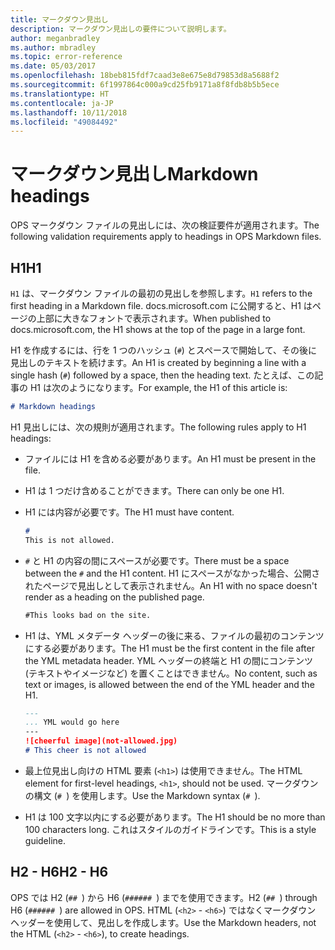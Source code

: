 ```yaml
---
title: マークダウン見出し
description: マークダウン見出しの要件について説明します。
author: meganbradley
ms.author: mbradley
ms.topic: error-reference
ms.date: 05/03/2017
ms.openlocfilehash: 18beb815fdf7caad3e8e675e8d79853d8a5688f2
ms.sourcegitcommit: 6f1997864c000a9cd25fb9171a8f8fdb8b5b5ece
ms.translationtype: HT
ms.contentlocale: ja-JP
ms.lasthandoff: 10/11/2018
ms.locfileid: "49084492"
---
```

# <a name="markdown-headings"></a><span data-ttu-id="a4128-103">マークダウン見出し</span><span class="sxs-lookup"><span data-stu-id="a4128-103">Markdown headings</span></span>

<span data-ttu-id="a4128-104">OPS マークダウン ファイルの見出しには、次の検証要件が適用されます。</span><span class="sxs-lookup"><span data-stu-id="a4128-104">The following validation requirements apply to headings in OPS Markdown files.</span></span>

## <a name="h1"></a><span data-ttu-id="a4128-105">H1</span><span class="sxs-lookup"><span data-stu-id="a4128-105">H1</span></span>

<span data-ttu-id="a4128-106">`H1` は、マークダウン ファイルの最初の見出しを参照します。</span><span class="sxs-lookup"><span data-stu-id="a4128-106">`H1` refers to the first heading in a Markdown file.</span></span> <span data-ttu-id="a4128-107">docs.microsoft.com に公開すると、H1 はページの上部に大きなフォントで表示されます。</span><span class="sxs-lookup"><span data-stu-id="a4128-107">When published to docs.microsoft.com, the H1 shows at the top of the page in a large font.</span></span>

<span data-ttu-id="a4128-108">H1 を作成するには、行を 1 つのハッシュ (`#`) とスペースで開始して、その後に見出しのテキストを続けます。</span><span class="sxs-lookup"><span data-stu-id="a4128-108">An H1 is created by beginning a line with a single hash (`#`) followed by a space, then the heading text.</span></span> <span data-ttu-id="a4128-109">たとえば、この記事の H1 は次のようになります。</span><span class="sxs-lookup"><span data-stu-id="a4128-109">For example, the H1 of this article is:</span></span>

```md
# Markdown headings
```

<span data-ttu-id="a4128-110">H1 見出しには、次の規則が適用されます。</span><span class="sxs-lookup"><span data-stu-id="a4128-110">The following rules apply to H1 headings:</span></span>

- <span data-ttu-id="a4128-111">ファイルには H1 を含める必要があります。</span><span class="sxs-lookup"><span data-stu-id="a4128-111">An H1 must be present in the file.</span></span>
- <span data-ttu-id="a4128-112">H1 は 1 つだけ含めることができます。</span><span class="sxs-lookup"><span data-stu-id="a4128-112">There can only be one H1.</span></span>
- <span data-ttu-id="a4128-113">H1 には内容が必要です。</span><span class="sxs-lookup"><span data-stu-id="a4128-113">The H1 must have content.</span></span>

  ```markdown
  # 
  This is not allowed.
  ```
- <span data-ttu-id="a4128-114">`#` と H1 の内容の間にスペースが必要です。</span><span class="sxs-lookup"><span data-stu-id="a4128-114">There must be a space between the `#` and the H1 content.</span></span> <span data-ttu-id="a4128-115">H1 にスペースがなかった場合、公開されたページで見出しとして表示されません。</span><span class="sxs-lookup"><span data-stu-id="a4128-115">An H1 with no space doesn't render as a heading on the published page.</span></span>

  ```markdown
  #This looks bad on the site.
  ```
- <span data-ttu-id="a4128-116">H1 は、YML メタデータ ヘッダーの後に来る、ファイルの最初のコンテンツにする必要があります。</span><span class="sxs-lookup"><span data-stu-id="a4128-116">The H1 must be the first content in the file after the YML metadata header.</span></span> <span data-ttu-id="a4128-117">YML ヘッダーの終端と H1 の間にコンテンツ (テキストやイメージなど) を置くことはできません。</span><span class="sxs-lookup"><span data-stu-id="a4128-117">No content, such as text or images, is allowed between the end of the YML header and the H1.</span></span>

  ```markdown
  ---
  ... YML would go here
  ---
  ![cheerful image](not-allowed.jpg)
  # This cheer is not allowed
  ```
- <span data-ttu-id="a4128-118">最上位見出し向けの HTML 要素 (`<h1>`) は使用できません。</span><span class="sxs-lookup"><span data-stu-id="a4128-118">The HTML element for first-level headings, `<h1>`, should not be used.</span></span> <span data-ttu-id="a4128-119">マークダウンの構文 (`# `) を使用します。</span><span class="sxs-lookup"><span data-stu-id="a4128-119">Use the Markdown syntax (`# `).</span></span>
- <span data-ttu-id="a4128-120">H1 は 100 文字以内にする必要があります。</span><span class="sxs-lookup"><span data-stu-id="a4128-120">The H1 should be no more than 100 characters long.</span></span> <span data-ttu-id="a4128-121">これはスタイルのガイドラインです。</span><span class="sxs-lookup"><span data-stu-id="a4128-121">This is a style guideline.</span></span>

## <a name="h2---h6"></a><span data-ttu-id="a4128-122">H2 - H6</span><span class="sxs-lookup"><span data-stu-id="a4128-122">H2 - H6</span></span>

<span data-ttu-id="a4128-123">OPS では H2 (`## `) から H6 (`###### `) までを使用できます。</span><span class="sxs-lookup"><span data-stu-id="a4128-123">H2 (`## `) through H6 (`###### `) are allowed in OPS.</span></span> <span data-ttu-id="a4128-124">HTML (`<h2>` - `<h6>`) ではなくマークダウン ヘッダーを使用して、見出しを作成します。</span><span class="sxs-lookup"><span data-stu-id="a4128-124">Use the Markdown headers, not the HTML (`<h2>` - `<h6>`), to create headings.</span></span>
